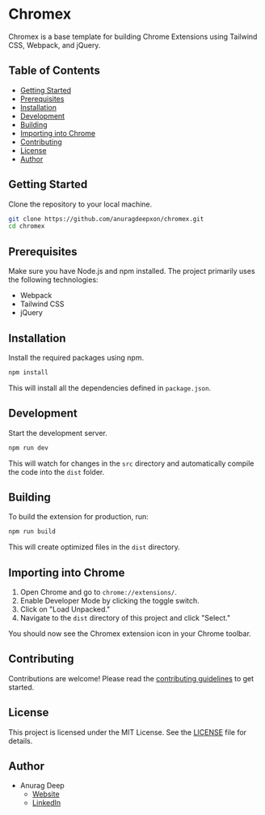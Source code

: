 # Chromex

Chromex is a base template for building Chrome Extensions using Tailwind CSS, Webpack, and jQuery.

## Table of Contents

- [Getting Started](#getting-started)
- [Prerequisites](#prerequisites)
- [Installation](#installation)
- [Development](#development)
- [Building](#building)
- [Importing into Chrome](#importing-into-chrome)
- [Contributing](#contributing)
- [License](#license)
- [Author](#author)

## Getting Started

Clone the repository to your local machine.

```bash
git clone https://github.com/anuragdeepxon/chromex.git
cd chromex
```

## Prerequisites

Make sure you have Node.js and npm installed. The project primarily uses the following technologies:

- Webpack
- Tailwind CSS
- jQuery

## Installation

Install the required packages using npm.

```bash
npm install
```

This will install all the dependencies defined in `package.json`.

## Development

Start the development server.

```bash
npm run dev
```

This will watch for changes in the `src` directory and automatically compile the code into the `dist` folder.

## Building

To build the extension for production, run:

```bash
npm run build
```

This will create optimized files in the `dist` directory.

## Importing into Chrome

1. Open Chrome and go to `chrome://extensions/`.
2. Enable Developer Mode by clicking the toggle switch.
3. Click on "Load Unpacked."
4. Navigate to the `dist` directory of this project and click "Select."

You should now see the Chromex extension icon in your Chrome toolbar.

## Contributing

Contributions are welcome! Please read the [contributing guidelines](CONTRIBUTING.md) to get started.

## License

This project is licensed under the MIT License. See the [LICENSE](LICENSE.md) file for details.

## Author

- Anurag Deep
  - [Website](https://anuragdeep.com)
  - [LinkedIn](https://www.linkedin.com/in/anuragdeepxon/)

